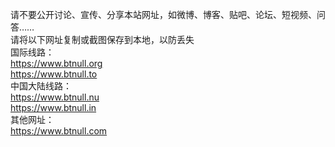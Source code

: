 请不要公开讨论、宣传、分享本站网址，如微博、博客、贴吧、论坛、短视频、问答……<br/>
请将以下网址复制或截图保存到本地，以防丢失<br/>
国际线路：<br/>
https://www.btnull.org<br/>
https://www.btnull.to<br/>
中国大陆线路：<br/>
https://www.btnull.nu<br/>
https://www.btnull.in<br/>
其他网址：<br/>
https://www.btnull.com<br/>